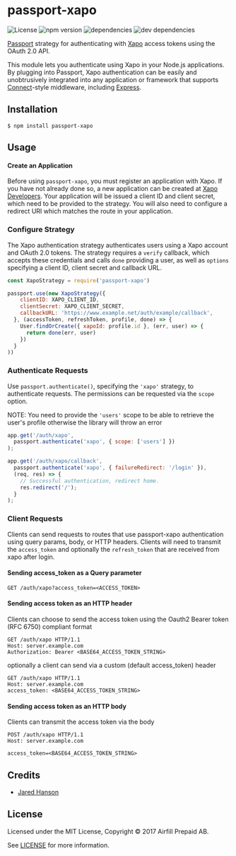 # passport-xapo

![License](https://img.shields.io/npm/l/passport-xapo.svg)
![npm version](https://img.shields.io/npm/v/passport-xapo.svg)
![dependencies](https://img.shields.io/david/bitrefill/passport-xapo.svg)
![dev dependencies](https://img.shields.io/david/dev/bitrefill/passport-xapo.svg)

[Passport](https://passportjs.org/) strategy for authenticating with [Xapo](http://xapo.com/)
access tokens using the OAuth 2.0 API.

This module lets you authenticate using Xapo in your Node.js applications.
By plugging into Passport, Xapo authentication can be easily and
unobtrusively integrated into any application or framework that supports
[Connect](http://www.senchalabs.org/connect/)-style middleware, including
[Express](http://expressjs.com/).

## Installation

```
$ npm install passport-xapo
```

## Usage

#### Create an Application

Before using `passport-xapo`, you must register an application with
Xapo.  If you have not already done so, a new application can be created at
[Xapo Developers](https://developers.xapo.com/).  Your application will
be issued a client ID and client secret, which need to be provided to the strategy.
You will also need to configure a redirect URI which matches the route in your
application.

### Configure Strategy

The Xapo authentication strategy authenticates users using a Xapo
account and OAuth 2.0 tokens. The strategy requires a `verify` callback, which
accepts these credentials and calls `done` providing a user, as well as
`options` specifying a client ID, client secret and callback URL.

```js
const XapoStrategy = require('passport-xapo')

passport.use(new XapoStrategy({
    clientID: XAPO_CLIENT_ID,
    clientSecret: XAPO_CLIENT_SECRET,
    callbackURL: 'https://www.example.net/auth/example/callback',
  }, (accessToken, refreshToken, profile, done) => {
    User.findOrCreate({ xapoId: profile.id }, (err, user) => {
      return done(err, user)
    })
  }
))
```

### Authenticate Requests

Use `passport.authenticate()`, specifying the `'xapo'` strategy, to authenticate requests. The permissions can be requested via the `scope` option.

NOTE: You need to provide the `'users'` scope to be able to retrieve the user's profile otherwise the library will throw an error

```js
app.get('/auth/xapo',
  passport.authenticate('xapo', { scope: ['users'] })
);

app.get('/auth/xapo/callback',
  passport.authenticate('xapo', { failureRedirect: '/login' }),
  (req, res) => {
    // Successful authentication, redirect home.
    res.redirect('/');
  }
);
```

### Client Requests

Clients can send requests to routes that use passport-xapo authentication using query params, body, or HTTP headers. Clients will need to transmit the `access_token`
and optionally the `refresh_token` that are received from xapo after login.

#### Sending access_token as a Query parameter

```
GET /auth/xapo?access_token=<ACCESS_TOKEN>
```

#### Sending access token as an HTTP header

Clients can choose to send the access token using the Oauth2 Bearer token (RFC 6750) compliant format

```
GET /auth/xapo HTTP/1.1
Host: server.example.com
Authorization: Bearer <BASE64_ACCESS_TOKEN_STRING>
```

optionally a client can send via a custom (default access_token) header

```
GET /auth/xapo HTTP/1.1
Host: server.example.com
access_token: <BASE64_ACCESS_TOKEN_STRING>
```

#### Sending access token as an HTTP body

Clients can transmit the access token via the body

```
POST /auth/xapo HTTP/1.1
Host: server.example.com

access_token=<BASE64_ACCESS_TOKEN_STRING>
```

## Credits

  - [Jared Hanson](http://github.com/jaredhanson)

## License

Licensed under the MIT License, Copyright © 2017 Airfill Prepaid AB.

See [LICENSE](./LICENSE) for more information.
